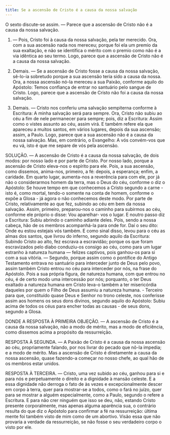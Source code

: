 ```yaml
---
title: Se a ascensão de Cristo é a causa da nossa salvação
---
```


O sexto discute-se assim. — Parece que a ascensão de Cristo não é a causa da nossa salvação.  

1. — Pois, Cristo foi à causa da nossa salvação, pela ter merecido. Ora, com a sua ascensão nada nos mereceu; porque foi ela um premio da sua exaltação, e não se identifica o mérito com o premio como não é a via idêntica ao seu termo. Logo, parece que a ascensão de Cristo não é a causa da nossa salvação.  

2. Demais. — Se a ascensão de Cristo fosse a causa da nossa salvação, sê-lo-ia sobretudo porque a sua ascensão teria sido a causa da nossa. Ora, a nossa ascensão nó-Ia mereceu a sua Paixão, conforme aquilo do Apóstolo: Temos confiança de entrar no santuário pelo sangue de Cristo. Logo, parece que a ascensão de Cristo não foi a causa da nossa salvação.  

3. Demais. — Cristo nos conferiu uma salvação sempiterna conforme à Escritura: A minha salvação será para sempre. Ora, Cristo não subiu ao céu a fim de nele permanecer para sempre; pois, diz a Escritura: Assim como o vistes assunto ao céu, assim virá. E também refere ela que apareceu a muitos santos, em vários lugares, depois da sua ascensão; assim, a Paulo. Logo, parece que a sua ascensão não é a causa da nossa salvação.  Mas, em contrário, o Evangelho: A vós convém-vos que eu vá, isto é que me separe de vós pela ascensão.  

SOLUÇÃO. — A ascensão de Cristo é a causa da nossa salvação, de dois modos: por nosso lado e por parte de Cristo. Por nosso lado, porque a ascensão de Cristo eleva-nos o espírito para ele. Pois, a sua ascensão, como dissemos, anima-nos, primeiro, a fé: depois, a esperança; enfim, a caridade. Em quarto lugar, aumenta-nos a reverência para com ele, por já não o considerarmos homem da terra, mas o Deus do céu, conforme o diz o Apóstolo: Se houve tempo em que conhecemos a Cristo segundo a carne - isto é, como mortal, tendo-o somente na conta de homem, conforme o expõe a Glosa - já agora o não conhecemos deste modo.  Por parte de Cristo, relativamente ao que fez, subindo ao céu em bem da nossa salvação. Assim, primeiro, preparou-nos o caminho para subirmos ao céu, conforme ele próprio o disse: Vou aparelhar- vos o lugar. E noutro passo diz a Escritura: Subiu abrindo o caminho adiante deles. Pois, sendo a nossa cabeça, hão de os membros acompanhá-la para onde for. Daí o seu dito: Onde eu estou estejais vós também. E como sinal disso, levou para o céu as almas dos santos, que livrou do inferno, segundo aquilo da Escritura: Subindo Cristo ao alto, fez escrava a escravidão; porque os que foram escravizados pelo diabo conduziu-os consigo ao céu, como para um lugar estranho à natureza humana — felizes captívos, pois ganhou-os para si com a sua vitória. — Segundo, porque assim como o pontífice do Antigo Testamento entrava no santuário para interceder junto de Deus pelo povo, assim também Cristo entrou no céu para interceder por nós, na frase do Apóstolo. Pois a sua própria figura, de natureza humana, com que entrou no céu, é de certo modo uma intercessão por nós; porquanto, o ter Deus exaltado a natureza humana em Cristo leva-o também a ter misericórdia daqueles por quem o Filho de Deus assumiu a natureza humana. - Terceiro para que, constituído quase Deus e Senhor no trono celeste, nos conferisse assim aos homens os seus dons divinos, segundo aquilo do Apóstolo: Subiu acima de todos os céus para encher todas as causas - de seus dons, segundo a Glosa.  

DONDE A RESPOSTA À PRIMEIRA OBJEÇÃO. — A ascensão de Cristo é a causa da nossa salvação, não a modo de mérito, mas a modo de eficiência, como dissemos acima a propósito da ressurreição. 

RESPOSTA À SEGUNDA. — A Paixão de Cristo é a causa da nossa ascensão ao céu, propriamente falando, por nos livrar do pecado que nô-Ia impedia; e a modo de mérito. Mas a ascensão de Cristo é diretamente a causa da nossa ascensão, quase fazendo-a começar no nosso chefe, ao qual hão de os membros estar unidos.  

RESPOSTA À TERCEIRA. — Cristo, uma vez subido ao céu, ganhou para si e para nós e perpetuamente o direito e a dignidade à mansão celeste. E a essa dignidade não derroga o fato de às vezes e excepcionalmente descer em corpo à terra, quer para mostrar-se a todos, como o fará no juízo, quer para se mostrar a alguém especialmente, como a Paulo, segundo o refere a Escritura. E para não crer ninguém que isso se deu, não, estando Cristo presente corporalmente, mas apenas alguma aparência sua, o contrário resulta do que diz o Apóstolo para confirmar a fé na ressurreição: última mente foi também visto de mim como de um abortivo. Visão essa que não provaria a verdade da ressurreição, se não fosse o seu verdadeiro corpo o visto por ele.
